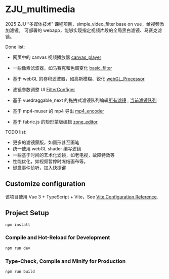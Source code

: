 # ZJU_multimedia

2025 ZJU “多媒体技术” 课程项目，simple_video_filter base on vue，给视频添加滤镜。
可部署的 webapp，能够实现指定视频片段的全局黑白滤镜、马赛克滤镜。

Done list:

- 网页中的 canvas 视频播放器 [canvas_player](src/components/VideoCanvas.vue)
- 一些像素滤波器，如马赛克和色调变化 [basic_filter](src/utils/apply_filters_basic.ts)
- 基于 webGL 的卷积滤波器，如高斯模糊、锐化 [webGL_Processor](src/utils/apply_filters_webgl.ts)
- 滤镜参数调整 UI [FilterConfiger](src/components/FilterConfiger.vue)
- 基于 vuedraggable_next 的拖拽式滤镜队列编辑[所有滤镜](src/components/DragAppliable.vue) , [当前滤镜队列](src/components/DragCurrent.vue)

- 基于 mp4-muxer 的 mp4 导出 [mp4_encoder](src/utils/mp4_encoder.ts) 

- 基于 fabric.js 的矩形蒙版编辑 [zone_editor](src/utils/zone_editor.ts)

TODO list:

- 更多的滤镜蒙版，如圆形甚至画笔
- 统一使用 webGL shader 编写滤镜
- 一些基于时间的艺术化滤镜，如老电视，故障特效等
- 性能优化，如视频暂停时冻结画布等。
- 键盘事件侦听，加入快捷键



## Customize configuration

该项目使用 Vue 3 + TypeScript + Vite，See [Vite Configuration Reference](https://vite.dev/config/).

## Project Setup

```sh
npm install
```

### Compile and Hot-Reload for Development

```sh
npm run dev
```

### Type-Check, Compile and Minify for Production

```sh
npm run build
```
